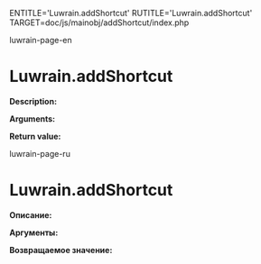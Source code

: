 
ENTITLE='Luwrain.addShortcut'
RUTITLE='Luwrain.addShortcut'
TARGET=doc/js/mainobj/addShortcut/index.php

luwrain-page-en

# Luwrain.addShortcut

__Description:__

__Arguments:__

__Return value:__


luwrain-page-ru

# Luwrain.addShortcut 

__Описание:__

__Аргументы:__

__Возвращаемое значение:__

